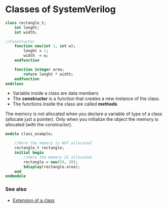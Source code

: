 # Classes of SystemVerilog

```systemverilog
class rectangle_t;
	int lenght;
	int width;

//Constructor
	function new(int 1, int w);
		lenght = 1;
		width  = w;
	endfunction

	function integer area;
		return lenght * width;
	endfunction
endclass
```

- Variable inside a class are data members
- The **constructor** is a function that creates a new instance of the class.
- The functions inside the class are called **methods**

The memory is not allocated when you declare a variable of type of a class (allocate just a pointer). Only when you initialize the object the memory is allocated (with the constructor).

```systemverilog
module class_example;

	//Here the memory is NOT allocated
	rectangle_t rectangle;
	initial begin
		//Here the memory IS allocated
		rectangle = new(50, 20);
		$display(rectangle.area);
	end
endmodule
```

### See also
- [Extension of a class](extension-classes-sv.md)